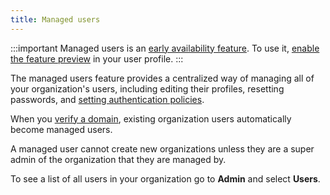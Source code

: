 ```yaml
---
title: Managed users
---
```


:::important
Managed users is an
[early availability feature](/docs/platform/concepts/beta_services). To use it,
[enable the feature preview](/docs/platform/howto/feature-preview) in your user profile.
:::

The managed users feature provides a centralized way of managing all of
your organization\'s users, including editing their profiles, resetting
passwords, and
[setting authentication policies](/docs/platform/howto/set-authentication-policies).

When you
[verify a domain](/docs/platform/howto/manage-domains), existing organization users automatically become managed
users.

A managed user cannot create new organizations unless they are a super
admin of the organization that they are managed by.

To see a list of all users in your organization go to **Admin** and
select **Users**.
